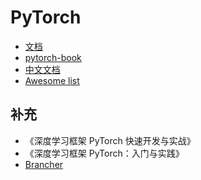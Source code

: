 
# PyTorch

- [文档](https://www.pytorchtutorial.com/docs/)
- [pytorch-book](https://github.com/chenyuntc/pytorch-book)
- [中文文档](https://github.com/apachecn/pytorch-doc-zh)
- [Awesome list](https://github.com/xavier-zy/Awesome-pytorch-list-CNVersion)



## 补充

- 《深度学习框架 PyTorch 快速开发与实战》
- 《深度学习框架 PyTorch：入门与实践》
- [Brancher](https://github.com/AI-DI/Brancher)
